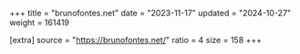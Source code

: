 +++
title = "brunofontes.net"
date = "2023-11-17"
updated = "2024-10-27"
weight = 161419

[extra]
source = "https://brunofontes.net/"
ratio = 4
size = 158
+++
